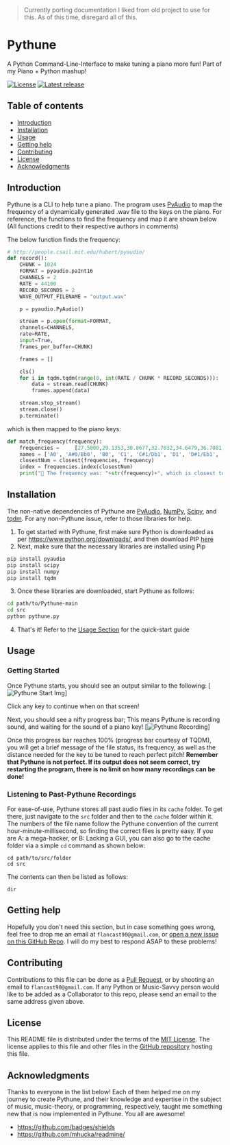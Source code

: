> Currently porting documentation I liked from old project to use for this. As of this time, disregard all of this.

Pythune
=================================================

A Python Command-Line-Interface to make tuning a piano more fun! Part of my Piano + Python mashup!

[![License](https://img.shields.io/badge/License-MIT-lightgray.svg?style=flat-square)](https://opensource.org/licenses/MIT)
[![Latest release](https://img.shields.io/badge/Release-Latest-orange.svg?style=flat-square)](https://github.com/flancast90/Pythune/releases)


Table of contents
-----------------

* [Introduction](#introduction)
* [Installation](#installation)
* [Usage](#usage)
* [Getting help](#getting-help)
* [Contributing](#contributing)
* [License](#license)
* [Acknowledgments](#acknowledgments)


Introduction
------------

Pythune is a CLI to help tune a piano. The program uses [PyAudio](http://people.csail.mit.edu/hubert/pyaudio/) to map the frequency of a dynamically generated .wav file to the keys on the piano. For reference, the functions to find the frequency and map it are shown below (All functions credit to their respective authors in comments)

The below function finds the frequency:
```python
# http://people.csail.mit.edu/hubert/pyaudio/
def record():
    CHUNK = 1024
    FORMAT = pyaudio.paInt16
    CHANNELS = 2
    RATE = 44100
    RECORD_SECONDS = 2
    WAVE_OUTPUT_FILENAME = "output.wav"

    p = pyaudio.PyAudio()

    stream = p.open(format=FORMAT,
    channels=CHANNELS,
    rate=RATE,
    input=True,
    frames_per_buffer=CHUNK)

    frames = []

    cls()
    for i in tqdm.tqdm(range(0, int(RATE / CHUNK * RECORD_SECONDS))):
        data = stream.read(CHUNK)
        frames.append(data)

    stream.stop_stream()
    stream.close()
    p.terminate()
```

which is then mapped to the piano keys:
```python
def match_frequency(frequency):
    frequencies =     [27.5000,29.1353,30.8677,32.7032,34.6479,36.7081,38.8909,41.2035,43.6536,46.2493,48.9995,51.9130,55.0000,58.2705,61.7354,65.4064,69.2957,73.4162,77.7817,82.4069,87.3071,92.4986,97.9989,103.826,110.000,116.541,123.471,130.813,138.591,146.832,155.563,164.814,174.614,184.997,195.998,207.652,220.000,233.082,246.942,261.626,277.183,293.665,311.127,329.628,349.228,369.994,391.995,415.305,440.000,466.164,493.883,523.251,554.365,587.330,622.254,659.255,698.456,739.989,783.991,830.609,880.000,932.328,987.767,1046.50,1108.73,1174.66,1244.51,1318.51,1396.91,1479.98,1567.98,1661.22,1760.00,1864.66,1975.53,2093.00,2217.46,2349.32,2489.02,2637.02,2793.83,2959.96,3135.96,3322.44,3520.00,3729.31,3951.07]
    names = ['A0', 'A#0/Bb0', 'B0', 'C1', 'C#1/Db1', 'D1', 'D#1/Eb1', 'E1', 'F1', 'F#1/Gb1', 'G1', 'G#1/Ab1', 'A1', 'A#1/Bb1', 'B1', 'C2', 'C#2/Db2', 'D2', 'D#2/Eb2', 'E2', 'F2', 'F#2/Gb2', 'G2', 'G#2/Ab2', 'A2', 'A#2/Bb2', 'B2', 'C3', 'C#3/Db3', 'D3', 'D#3/Eb3', 'E3', 'F3', 'F#3/Gb3', 'G3', 'G#3/Ab3', 'A3', 'A#3/Bb3', 'B3', 'C4', 'C#4/Db4', 'D4', 'D#4/Eb4', 'E4', 'F4', 'F#4/Gb4', 'G4', 'G#4/Ab4', 'A4', 'A#4/Bb4', 'B4', 'C5', 'C#5/Db5', 'D5', 'D#5/Eb5', 'E5', 'F5', 'F#5/Gb5', 'G5', 'G#5/Ab5', 'A5', 'A#5/Bb5', 'B5', 'C6', 'C#6/Db6', 'D6', 'D#6/Eb6', 'E6', 'F6', 'F#6/Gb6', 'G6', 'G#6/Ab6', 'A6', 'A#6/Bb6', 'B6', 'C7', 'C#7/Db7', 'D7', 'D#7/Eb7', 'E7', 'F7', 'F#7/Gb7', 'G7', 'G#7/Ab7', 'A7', 'A#7/Bb7', 'B7', 'C8']
    closestNum = closest(frequencies, frequency)
    index = frequencies.index(closestNum)
    print("🎹 The frequency was: "+str(frequency)+", which is closest to the note: "+str(names[index])+", with: "+str(closestNum-frequency)+" to go until perfect pitch 🎹")
```

Installation
------------

The non-native dependencies of Pythune are [PyAudio](https://pypi.org/project/pyaudio/), [NumPy](https://pypi.org/project/numpy), [Scipy](https://pypi.org/project/scipy), and [tqdm](https://pypi.org/project/tqdm). For any non-Pythune issue, refer to those libraries for help.

1. To get started with Pythune, first make sure Python is downloaded as per https://www.python.org/downloads/, and then download PIP [here](https://pip.pypa.io/en/stable/cli/pip_download/)
2. Next, make sure that the necessary libraries are installed using Pip
```bash
pip install pyaudio
pip install scipy
pip install numpy
pip install tqdm
```
3. Once these libraries are downloaded, start Pythune as follows:
```bash
cd path/to/Pythune-main
cd src
python pythune.py
```
4. That's it! Refer to the [Usage Section](#usage) for the quick-start guide


Usage
-----

### Getting Started

Once Pythune starts, you should see an output similar to the following:
[![Pythune Start Img](https://i.imgur.com/645StsQ.png)]

Click any key to continue when on that screen!

Next, you should see a nifty progress bar; This means Pythune is recording sound, and waiting for the sound of a piano key!
[![Pythune Recording](https://i.imgur.com/pYXkodm.png)]

Once this progress bar reaches 100% (progress bar courtesy of TQDM), you will get a brief message of the file status, its frequency, as well as the distance needed for the key to be tuned to reach perfect pitch! **Remember that Pythune is not perfect. If its output does not seem correct, try restarting the program, there is no limit on how many recordings can be done!**

### Listening to Past-Pythune Recordings

For ease-of-use, Pythune stores all past audio files in its ```cache``` folder. To get there, just navigate to the ``src`` folder and then to the ``cache`` folder within it. The numbers of the file name follow the Pythune convention of the current hour-minute-millisecond, so finding the correct files is pretty easy. If you are A: a mega-hacker, or B: Lacking a GUI, you can also go to the cache folder via a simple ``cd`` command as shown below:
```
cd path/to/src/folder
cd src
```
The contents can then be listed as follows:
```
dir
```

Getting help
------------

Hopefully you don't need this section, but in case something goes wrong, feel free to drop me an email at ```flancast90@gmail.com```, or [open a new issue on this GitHub Repo](https://github.com/flancast90/Pythune/issues/new). I will do my best to respond ASAP to these problems!


Contributing
------------

Contributions to this file can be done as a [Pull Request](https://github.com/flancast90/Pythune/compare), or by shooting an email to ```flancast90@gmail.com```. If any Python or Music-Savvy person would like to be added as a Collaborator to this repo, please send an email to the same address given above. 


License
-------

This README file is distributed under the terms of the [MIT License](https://opensource.org/licenses/MIT). The license applies to this file and other files in the [GitHub repository](http://github.com/flancast90/Pythune) hosting this file.


Acknowledgments
---------------

Thanks to everyone in the list below! Each of them helped me on my journey to create Pythune, and their knowledge and expertise in the subject of music, music-theory, or programming, respectively, taught me something new that is now implemented in Pythune. You all are awesome!

* https://github.com/badges/shields
* https://github.com/mhucka/readmine/

